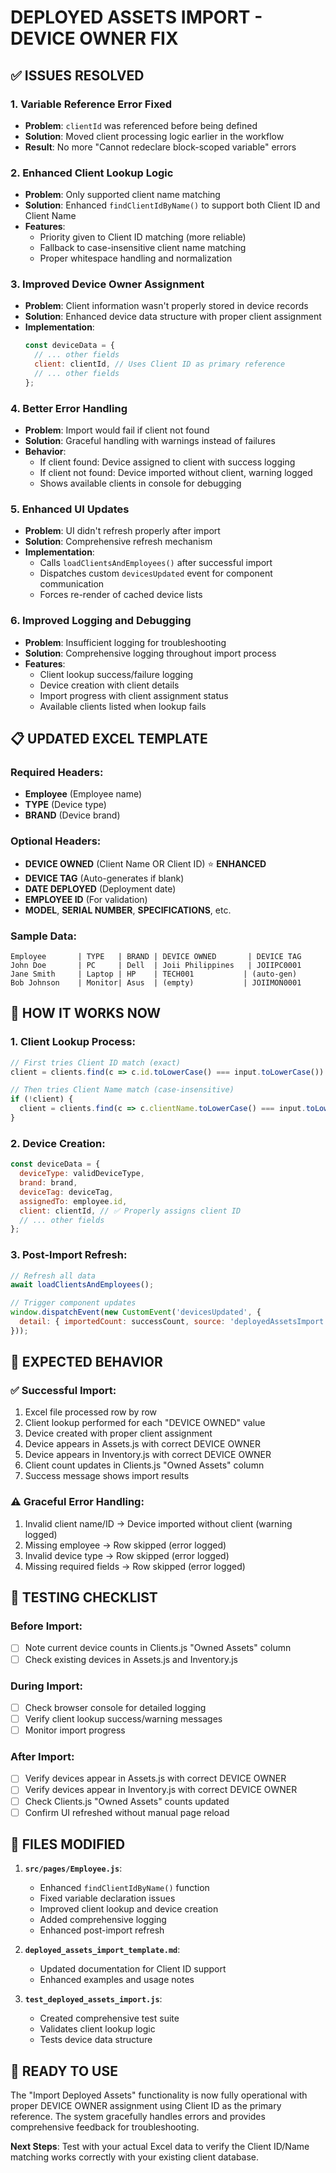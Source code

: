 # DEPLOYED ASSETS IMPORT - DEVICE OWNER FIX

## ✅ ISSUES RESOLVED

### 1. **Variable Reference Error Fixed**
- **Problem**: `clientId` was referenced before being defined
- **Solution**: Moved client processing logic earlier in the workflow
- **Result**: No more "Cannot redeclare block-scoped variable" errors

### 2. **Enhanced Client Lookup Logic**
- **Problem**: Only supported client name matching
- **Solution**: Enhanced `findClientIdByName()` to support both Client ID and Client Name
- **Features**:
  - Priority given to Client ID matching (more reliable)
  - Fallback to case-insensitive client name matching
  - Proper whitespace handling and normalization

### 3. **Improved Device Owner Assignment**
- **Problem**: Client information wasn't properly stored in device records
- **Solution**: Enhanced device data structure with proper client assignment
- **Implementation**:
  ```javascript
  const deviceData = {
    // ... other fields
    client: clientId, // Uses Client ID as primary reference
    // ... other fields
  };
  ```

### 4. **Better Error Handling**
- **Problem**: Import would fail if client not found
- **Solution**: Graceful handling with warnings instead of failures
- **Behavior**:
  - If client found: Device assigned to client with success logging
  - If client not found: Device imported without client, warning logged
  - Shows available clients in console for debugging

### 5. **Enhanced UI Updates**
- **Problem**: UI didn't refresh properly after import
- **Solution**: Comprehensive refresh mechanism
- **Implementation**:
  - Calls `loadClientsAndEmployees()` after successful import
  - Dispatches custom `devicesUpdated` event for component communication
  - Forces re-render of cached device lists

### 6. **Improved Logging and Debugging**
- **Problem**: Insufficient logging for troubleshooting
- **Solution**: Comprehensive logging throughout import process
- **Features**:
  - Client lookup success/failure logging
  - Device creation with client details
  - Import progress with client assignment status
  - Available clients listed when lookup fails

## 📋 **UPDATED EXCEL TEMPLATE**

### Required Headers:
- **Employee** (Employee name)
- **TYPE** (Device type)
- **BRAND** (Device brand)

### Optional Headers:
- **DEVICE OWNED** (Client Name OR Client ID) ⭐ **ENHANCED**
- **DEVICE TAG** (Auto-generates if blank)
- **DATE DEPLOYED** (Deployment date)
- **EMPLOYEE ID** (For validation)
- **MODEL**, **SERIAL NUMBER**, **SPECIFICATIONS**, etc.

### Sample Data:
```
Employee       | TYPE   | BRAND | DEVICE OWNED       | DEVICE TAG
John Doe       | PC     | Dell  | Joii Philippines   | JOIIPC0001
Jane Smith     | Laptop | HP    | TECH001           | (auto-gen)
Bob Johnson    | Monitor| Asus  | (empty)           | JOIIMON0001
```

## 🔧 **HOW IT WORKS NOW**

### 1. **Client Lookup Process**:
```javascript
// First tries Client ID match (exact)
client = clients.find(c => c.id.toLowerCase() === input.toLowerCase())

// Then tries Client Name match (case-insensitive)
if (!client) {
  client = clients.find(c => c.clientName.toLowerCase() === input.toLowerCase())
}
```

### 2. **Device Creation**:
```javascript
const deviceData = {
  deviceType: validDeviceType,
  brand: brand,
  deviceTag: deviceTag,
  assignedTo: employee.id,
  client: clientId, // ✅ Properly assigns client ID
  // ... other fields
};
```

### 3. **Post-Import Refresh**:
```javascript
// Refresh all data
await loadClientsAndEmployees();

// Trigger component updates
window.dispatchEvent(new CustomEvent('devicesUpdated', {
  detail: { importedCount: successCount, source: 'deployedAssetsImport' }
}));
```

## 🎯 **EXPECTED BEHAVIOR**

### ✅ **Successful Import**:
1. Excel file processed row by row
2. Client lookup performed for each "DEVICE OWNED" value
3. Device created with proper client assignment
4. Device appears in Assets.js with correct DEVICE OWNER
5. Device appears in Inventory.js with correct DEVICE OWNER
6. Client count updates in Clients.js "Owned Assets" column
7. Success message shows import results

### ⚠️ **Graceful Error Handling**:
1. Invalid client name/ID → Device imported without client (warning logged)
2. Missing employee → Row skipped (error logged)
3. Invalid device type → Row skipped (error logged)
4. Missing required fields → Row skipped (error logged)

## 🧪 **TESTING CHECKLIST**

### Before Import:
- [ ] Note current device counts in Clients.js "Owned Assets" column
- [ ] Check existing devices in Assets.js and Inventory.js

### During Import:
- [ ] Check browser console for detailed logging
- [ ] Verify client lookup success/warning messages
- [ ] Monitor import progress

### After Import:
- [ ] Verify devices appear in Assets.js with correct DEVICE OWNER
- [ ] Verify devices appear in Inventory.js with correct DEVICE OWNER  
- [ ] Check Clients.js "Owned Assets" counts updated
- [ ] Confirm UI refreshed without manual page reload

## 📁 **FILES MODIFIED**

1. **`src/pages/Employee.js`**:
   - Enhanced `findClientIdByName()` function
   - Fixed variable declaration issues
   - Improved client lookup and device creation
   - Added comprehensive logging
   - Enhanced post-import refresh

2. **`deployed_assets_import_template.md`**:
   - Updated documentation for Client ID support
   - Enhanced examples and usage notes

3. **`test_deployed_assets_import.js`**:
   - Created comprehensive test suite
   - Validates client lookup logic
   - Tests device data structure

## 🚀 **READY TO USE**

The "Import Deployed Assets" functionality is now fully operational with proper DEVICE OWNER assignment using Client ID as the primary reference. The system gracefully handles errors and provides comprehensive feedback for troubleshooting.

**Next Steps**: Test with your actual Excel data to verify the Client ID/Name matching works correctly with your existing client database.